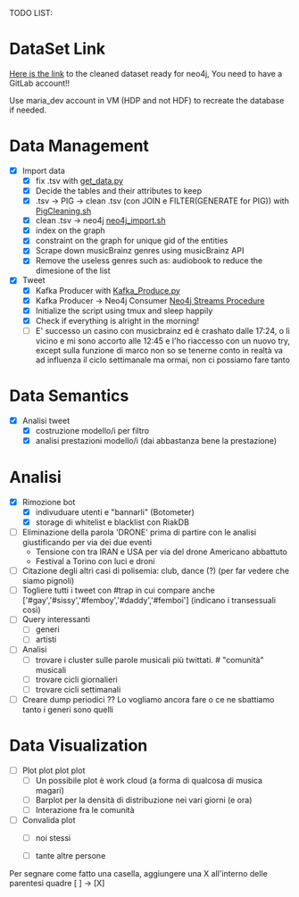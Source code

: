 TODO LIST:

# DataSet Link
[Here is the link](https://gitlab.com/pkasela/the-data) to the cleaned dataset
ready for neo4j, You need to have a GitLab account!!

Use maria_dev account in VM (HDP and not HDF) to recreate the database if needed.

# Data Management
- [x] Import data
  - [x] fix .tsv with [get_data.py](https://github.com/pkasela/Sound-of-Data/blob/master/musicbrainz%20data/Data_Cleaning/get_data.py)
  - [x] Decide the tables and their attributes to keep
  - [x] .tsv -> PIG -> clean .tsv (con JOIN e FILTER(GENERATE for PIG)) with [PigCleaning.sh](https://github.com/pkasela/Sound-of-Data/blob/master/musicbrainz%20data/Data_Cleaning/PigCleaning.sh)
  - [x] clean .tsv -> neo4j [neo4j_import.sh](https://github.com/pkasela/Sound-of-Data/blob/master/musicbrainz_data/Data_Cleaning/neo4j_import.sh)
  - [x] index on the graph
  - [x] constraint on the graph for unique gid of the entities
  - [x] Scrape down musicBrainz genres using musicBrainz API
  - [x] Remove the useless genres such as: audiobook to reduce the dimesione of the list
- [x] Tweet
  - [x] Kafka Producer with [Kafka_Produce.py](https://github.com/pkasela/Sound-of-Data/blob/master/Neo4j%20%26%20kafka/Kafka_Producer.py)
  - [x] Kafka Producer -> Neo4j Consumer [Neo4j Streams Procedure](https://github.com/pkasela/Sound-of-Data/blob/master/Neo4j%20%26%20kafka/Neo4j%20Streams%20Consume%20Tutorial.txt)
  - [x] Initialize the script using tmux and sleep happily
  - [x] Check if everything is alright in the morning!
  - [ ] E' successo un casino con musicbrainz ed è crashato dalle 17:24, o lì vicino e mi sono accorto alle 12:45 e l'ho riaccesso con un nuovo try, except sulla funzione di marco non so se tenerne conto in realtà va ad influenza il ciclo settimanale ma ormai, non ci possiamo fare tanto

# Data Semantics
- [x] Analisi tweet
  - [x] costruzione modello/i per filtro 
  - [x] analisi prestazioni modello/i (dai abbastanza bene la prestazione)

# Analisi
- [x] Rimozione bot
  - [x] indivuduare utenti e "bannarli" (Botometer)
  - [x] storage di whitelist e blacklist con RiakDB
- [ ] Eliminazione della parola 'DRONE' prima di partire con le analisi giustificando per via dei due eventi
   - Tensione con tra IRAN e USA per via del drone Americano abbattuto
   - Festival a Torino con luci e droni
- [ ] Citazione degli altri casi di polisemia: club, dance (?) (per far vedere che siamo pignoli)
- [ ] Togliere tutti i tweet con #trap in cui compare anche ['#gay','#sissy','#femboy','#daddy','#femboi']  (indicano i transessuali così)
- [ ] Query interessanti
  - [ ] generi
  - [ ] artisti
- [ ] Analisi
  - [ ] trovare i cluster sulle parole musicali più twittati.    #    "comunità" musicali
  - [ ] trovare cicli giornalieri
  - [ ] trovare cicli settimanali
- [ ] Creare dump periodici ?? Lo vogliamo ancora fare o ce ne sbattiamo tanto i generi sono quelli

# Data Visualization
- [ ] Plot plot plot plot
  - [ ] Un possibile plot è work cloud (a forma di qualcosa di musica magari)
  - [ ] Barplot per la densità di distribuzione nei vari giorni (e ora)
  - [ ] Interazione fra le comunità
- [ ] Convalida plot
  - [ ] noi stessi
  - [ ] tante altre persone
  
  
Per segnare come fatto una casella, aggiungere una X all'interno delle parentesi quadre [ ] -> [X]
